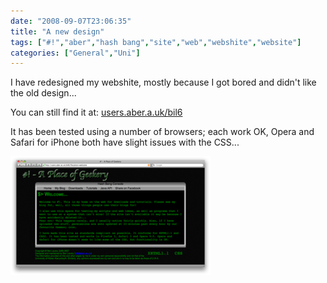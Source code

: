 ```yaml
---
date: "2008-09-07T23:06:35"
title: "A new design"
tags: ["#!","aber","hash bang","site","web","webshite","website"]
categories: ["General","Uni"]
---
```


I have redesigned my webshite, mostly because I got bored and didn't like the old design...

You can still find it at: [users.aber.a.uk/bil6][1]

It has been tested using a number of browsers; each work OK, Opera and Safari for iPhone both have slight issues with the CSS...

![alt text](Picture1.png "New website design")

  [1]: http://users.aber.ac.uk/bil6/

